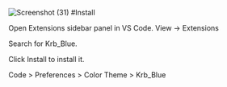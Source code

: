 ![Screenshot (31)](https://user-images.githubusercontent.com/99195543/174484806-8fd6e9c3-fe3d-4703-af16-8888c481f17a.png)
#Install

Open Extensions sidebar panel in VS Code. View → Extensions

Search for Krb_Blue.

Click Install to install it.

Code > Preferences > Color Theme > Krb_Blue

